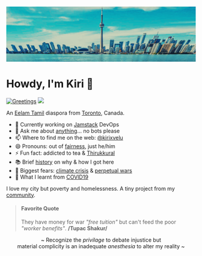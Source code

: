 ![City of Toronto, 2025](https://raw.githubusercontent.com/kirixvelu/kirixvelu/refs/heads/main/toronto-1.webp)

# Howdy, I'm Kiri 👋

[![Greetings](https://github.com/kirixvelu/kirixvelu/actions/workflows/greetings.yml/badge.svg)](https://github.com/kirixvelu/kirixvelu/actions/workflows/greetings.yml) ![](https://komarev.com/ghpvc/?username=kirixvelu&label=views+since+07/2025)

An [Eelam Tamil](https://www.nationalia.info/profile/44/tamil-eelam) diaspora from [Toronto](https://www.toronto.ca), Canada.

- 🔭 Currently working on [Jamstack](https://jamstack.org) DevOps
- 💬 Ask me about [anything](https://github.com/kirixvelu/kirixvelu/discussions/1)... no bots please
- 📫 Where to find me on the web: [@kirixvelu](https://linktr.ee/kirixvelu)
- 😄 Pronouns: out of [fairness](https://pronouns.org), just he/him
- ⚡ Fun fact: addicted to tea & [Thirukkural](https://thirukkural.io)
- 📚 Brief [history](https://pearlaction.org/genocide-legal-briefing/) on why & how I got here
- 🤔 Biggest fears: [climate crisis](https://davidsuzuki.org/our-work/) & [perpetual wars](https://monthlyreview.org/2009/05/01/why-socialism/)
- 🏃 What I learnt from [COVID19](https://breachmedia.ca/cubas-successful-covid-response-started-with-robust-health-care-institutions/)

I love my city but poverty and homelessness. A tiny project from my [community](https://scarboroughtenants.ca).

> #### Favorite Quote
>
> They have money for war _"free tuition"_ but can't feed the poor _"worker benefits"_. **/Tupac Shakur/**

<p align=center>
~ Recognize the <em>privilage</em> to debate injustice but <br> material complicity is an inadequate <em>anesthesia</em> to alter my reality ~
</p>
